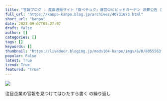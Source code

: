 ```yaml
---
title: "官報ブログ : 産直通販サイト「食べチョク」運営のビビッドガーデン 決算公告（第6期）"
full_url: "https://kanpo-kanpo.blog.jp/archives/40731873.html"
short_url: "kanpo"
date: 2023-09-07T05:27:07
draft: false
author: []
categories: []
tags: []
keywords: []
thumbnail: "https://livedoor.blogimg.jp/mods104-kanpo/imgs/8/0/8055563f-s.png"
popular: False
latest: True
trend: True
featured: "True"
---
```


![](https://livedoor.blogimg.jp/mods104-kanpo/imgs/8/0/8055563f-s.png)

<div><p id="blog-description">注目企業の官報を見つけてはひたすら書く の繰り返し</p></div>